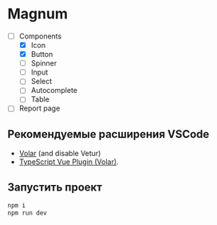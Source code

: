 # Magnum

- [ ] Components
  - [x] Icon
  - [x] Button
  - [ ] Spinner
  - [ ] Input
  - [ ] Select
  - [ ] Autocomplete
  - [ ] Table
- [ ] Report page

## Рекомендуемые расширения VSCode

- [Volar](https://marketplace.visualstudio.com/items?itemName=Vue.volar) (and disable Vetur) 
- [TypeScript Vue Plugin (Volar)](https://marketplace.visualstudio.com/items?itemName=Vue.vscode-typescript-vue-plugin).

## Запустить проект

```sh
npm i
npm run dev
```

